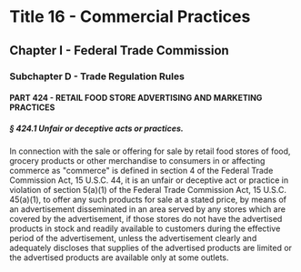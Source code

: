 
# Title 16 - Commercial Practices
## Chapter I - Federal Trade Commission
### Subchapter D - Trade Regulation Rules
#### PART 424 - RETAIL FOOD STORE ADVERTISING AND MARKETING PRACTICES
##### § 424.1 Unfair or deceptive acts or practices.

In connection with the sale or offering for sale by retail food stores of food, grocery products or other merchandise to consumers in or affecting commerce as "commerce" is defined in section 4 of the Federal Trade Commission Act, 15 U.S.C. 44, it is an unfair or deceptive act or practice in violation of section 5(a)(1) of the Federal Trade Commission Act, 15 U.S.C. 45(a)(1), to offer any such products for sale at a stated price, by means of an advertisement disseminated in an area served by any stores which are covered by the advertisement, if those stores do not have the advertised products in stock and readily available to customers during the effective period of the advertisement, unless the advertisement clearly and adequately discloses that supplies of the advertised products are limited or the advertised products are available only at some outlets.
